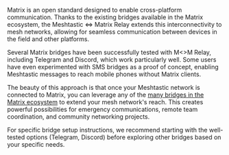 Matrix is an open standard designed to enable cross-platform communication. Thanks to the existing bridges available in the Matrix ecosystem, the Meshtastic <=> Matrix Relay extends this interconnectivity to mesh networks, allowing for seamless communication between devices in the field and other platforms.

Several Matrix bridges have been successfully tested with M<>M Relay, including Telegram and Discord, which work particularly well. Some users have even experimented with SMS bridges as a proof of concept, enabling Meshtastic messages to reach mobile phones without Matrix clients.

The beauty of this approach is that once your Meshtastic network is connected to Matrix, you can leverage any of the [many bridges in the Matrix ecosystem](https://matrix.org/ecosystem/bridges/) to extend your mesh network's reach. This creates powerful possibilities for emergency communications, remote team coordination, and community networking projects.

For specific bridge setup instructions, we recommend starting with the well-tested options (Telegram, Discord) before exploring other bridges based on your specific needs.
